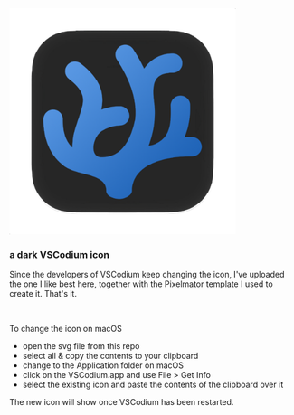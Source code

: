 <img src="./VSCodium_new_dark_900x900.svg" width="400"/>

### a dark VSCodium icon

Since the developers of VSCodium keep changing the icon, I've uploaded the one I like best here, together with the Pixelmator template I used to create it. That's it.

</br>

To change the icon on macOS
- open the svg file from this repo
- select all & copy the contents to your clipboard
- change to the Application folder on macOS
- click on the VSCodium.app and use File > Get Info
- select the existing icon and paste the contents of the clipboard over it

The new icon will show once VSCodium has been restarted.
